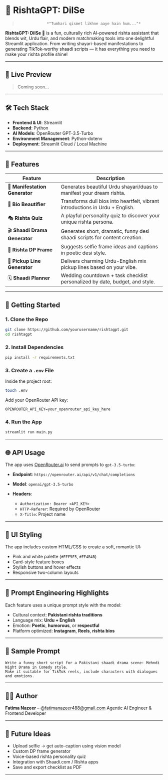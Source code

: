 

# 💖 RishtaGPT: DilSe

>                  *"Tumhari qismet likhne aaye hain hum..."*

**RishtaGPT: DilSe 💖** is a fun, culturally rich AI-powered rishta assistant that blends wit, Urdu flair, and modern matchmaking tools into one delightful Streamlit application. From writing shayari-based manifestations to generating TikTok-worthy shaadi scripts — it has everything you need to make your rishta profile shine!

---

## 📸 Live Preview

> Coming soon...

---

## 🛠️ Tech Stack

* **Frontend & UI**: Streamlit
* **Backend**: Python
* **AI Models**: OpenRouter GPT-3.5-Turbo
* **Environment Management**: Python-dotenv
* **Deployment**: Streamlit Cloud / Local Machine

---

## 🔑 Features

| Feature                        | Description                                                                   |
| ------------------------------ | ----------------------------------------------------------------------------- |
| 🌸 **Manifestation Generator** | Generates beautiful Urdu shayari/duas to manifest your dream rishta.          |
| 🧕 **Bio Beautifier**          | Transforms dull bios into heartfelt, vibrant introductions in Urdu + English. |
| 🎭 **Rishta Quiz**             | A playful personality quiz to discover your unique rishta persona.            |
| 🎬 **Shaadi Drama Generator**  | Generates short, dramatic, funny desi shaadi scripts for content creation.    |
| 📸 **Rishta DP Frame**         | Suggests selfie frame ideas and captions in poetic desi style.                |
| 🎯 **Pickup Line Generator**   | Delivers charming Urdu-English mix pickup lines based on your vibe.           |
| 🗓️ **Shaadi Planner**         | Wedding countdown + task checklist personalized by date, budget, and style.   |

---

## 🚀 Getting Started

### 1. Clone the Repo

```bash
git clone https://github.com/yourusername/rishtagpt.git
cd rishtagpt
```

### 2. Install Dependencies

```bash
pip install -r requirements.txt
```

### 3. Create a `.env` File

Inside the project root:

```bash
touch .env
```

Add your OpenRouter API key:

```env
OPENROUTER_API_KEY=your_openrouter_api_key_here
```

### 4. Run the App

```bash
streamlit run main.py
```

---

## 🌐 API Usage

The app uses [OpenRouter.ai](https://openrouter.ai) to send prompts to `gpt-3.5-turbo`:

* **Endpoint**: `https://openrouter.ai/api/v1/chat/completions`
* **Model**: `openai/gpt-3.5-turbo`
* **Headers**:

  * `Authorization: Bearer <API_KEY>`
  * `HTTP-Referer`: Required by OpenRouter
  * `X-Title`: Project name

---

## 🎨 UI Styling

The app includes custom HTML/CSS to create a soft, romantic UI:

* Pink and white palette (`#FFF5F5`, `#FF4B4B`)
* Card-style feature boxes
* Stylish buttons and hover effects
* Responsive two-column layouts

---

## 🤖 Prompt Engineering Highlights

Each feature uses a unique prompt style with the model:

* Cultural context: **Pakistani rishta traditions**
* Language mix: **Urdu + English**
* Emotion: **Poetic**, **humorous**, or **respectful**
* Platform optimized: **Instagram**, **Reels**, **rishta bios**

---

## 🧪 Sample Prompt

```
Write a funny short script for a Pakistani shaadi drama scene: Mehndi Night Drama in Comedy style.
Make it suitable for TikTok reels, include characters with dialogues and emotions.
```

---

## 👩‍💻 Author

**Fatima Nazeer** – [@fatimanazeer488@gmail.com](https://github.com/FatimaNazeer777)
Agentic AI Engineer & Frontend Developer

---

## 🧁 Future Ideas

* Upload selfie → get auto-caption using vision model
* Custom DP frame generator
* Voice-based rishta personality quiz
* Integration with Shaadi.com / Rishta apps
* Save and export checklist as PDF

---


